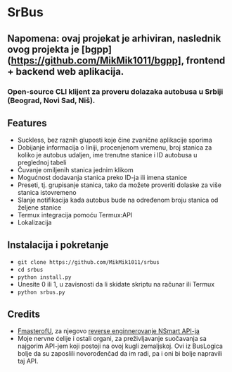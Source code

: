 # SrBus

## Napomena: ovaj projekat je arhiviran, naslednik ovog projekta je [bgpp](https://github.com/MikMik1011/bgpp], frontend + backend web aplikacija.

### Open-source CLI klijent za proveru dolazaka autobusa u Srbiji (Beograd, Novi Sad, Niš).

## Features

- Suckless, bez raznih gluposti koje čine zvanične aplikacije sporima
- Dobijanje informacija o liniji, procenjenom vremenu, broj stanica za koliko je autobus udaljen, ime trenutne stanice i ID autobusa u preglednoj tabeli
- Čuvanje omiljenih stanica jednim klikom
- Mogućnost dodavanja stanica preko ID-ja ili imena stanice
- Preseti, tj. grupisanje stanica, tako da možete proveriti dolaske za više stanica istovremeno
- Slanje notifikacija kada autobus bude na određenom broju stanica od željene stanice
- Termux integracija pomoću Termux:API
- Lokalizacija


## Instalacija i pokretanje

- `git clone https://github.com/MikMik1011/srbus`
- `cd srbus`
- `python install.py`
- Unesite 0 ili 1, u zavisnosti da li skidate skriptu na računar ili Termux
- `python srbus.py`

## Credits
- <a href="https://github.com/FmasterofU">FmasterofU</a>, za njegovo <a href="https://github.com/FmasterofU/NSmart-RE"> reverse enginnerovanje NSmart API-ja </a> 
- Moje nervne ćelije i ostali organi, za preživljavanje suočavanja sa najgorim API-jem koji postoji na ovoj kugli zemaljskoj. Ovi iz BusLogica bolje da su zaposlili novorođenčad da im radi, pa i oni bi bolje napravili taj API.
